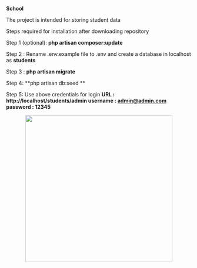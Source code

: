 **School**

The project is intended for storing student data 

Steps required for installation after downloading repository

Step 1 (optional): **php artisan composer:update**

Step 2 : Rename .env.example file to .env and create a database in localhost as **students** 

Step 3 : **php artisan migrate**

Step 4: **php artisan db:seed **

Step 5: Use above credentials for login
**URL : http://localhost/students/admin
username : admin@admin.com
password : 12345**

<p align="center"><a href="https://laravel.com" target="_blank"><img src="https://raw.githubusercontent.com/laravel/art/master/logo-lockup/5%20SVG/2%20CMYK/1%20Full%20Color/laravel-logolockup-cmyk-red.svg" width="400"></a></p>
